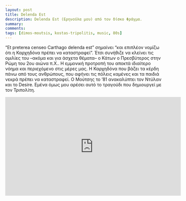 ```yaml
---
layout: post
title: Delenda Est
description: Delenda Est (Ερηνούλα μου) από τον δίσκο Φράγμα.
summary: 
comments: 
tags: [dimos-moutsis, kostas-tripolitis, music, 80s]
---
```


“Εt preterea censeo Carthago delenda est” σημαίνει “και επιπλέον νομίζω ότι η Καρχηδόνα πρέπει να καταστραφεί”. Έτσι συνήθιζε να κλείνει τις ομιλίες του –ακόμα και για άσχετα θέματα– ο Κάτων ο Πρεσβύτερος στην Ρώμη του 2ου αιώνα π.Χ.. Η εμμονική προτροπή του αποκτά ιδιαίτερο νόημα και περιεχόμενο στις μέρες μας. Η Καρχηδόνα που βάζει τα κέρδη πάνω από τους ανθρώπους, που αφήνει τις πόλεις καμένες και τα παιδιά νεκρά πρέπει να καταστραφεί. Ο Μούτσης το ’81 ανακαλύπτει τον Ντύλαν και το Desire. Εμένα όμως μου αρέσει αυτό το τραγούδι που δημιουργεί με τον Τριπολίτη.

<div class="youtube-embed-container">
	<iframe width="560" height="315" src="https://www.youtube.com/embed/yg3OW0VjtcA" title="YouTube video player" frameborder="0" allow="accelerometer; autoplay; clipboard-write; encrypted-media; gyroscope; picture-in-picture" allowfullscreen></iframe>
</div>